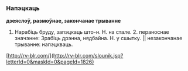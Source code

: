 ### Напэцкаць
**дзеяслоў, размоўнае, закончанае трыванне**

1. Нарабіць бруду, запэцкаць што-н. Н. на стале. 2. пераноснае значэнне: Зрабіць дрэнна, нядбайна. Н. у сшытку. || незакончанае трыванне: напэцкваць.

<a rel="author">[http://rv-blr.com/](http://rv-blr.com/slounik.jsp?letterId=0&maskId=0&pageId=1826)</a>
